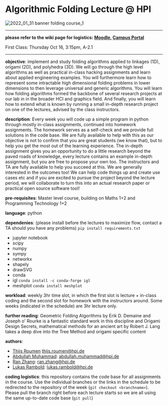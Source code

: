 # Algorithmic Folding Lecture @ HPI

![2022_01_31 banner folding course_1](https://user-images.githubusercontent.com/1307670/151854735-180ea79b-f2d6-4b9a-852b-8bfbd941158f.png)

---

**please refer to the wiki page for logistics: [Moodle](https://moodle.hpi.de/course/view.php?id=976), [Campus Portal](https://sv-cms.hpi.de/campus/all/event.asp?gguid=0x0EA42EF9235F49A88A0AA1E5F2754C6B&tguid=0xD60E3C11D9804465AE45BDD840DF1675&lang=en)**

First Class: Thursday Oct 16, 3:15pm, A-2.1

---

**objective**: implement and study folding algorithms applied to linkages (1D), origami (2D), and polyhedra (3D). We will go through the high level algorithms as well as practical in-class hacking assignments and learn about applied engineering examples. You will furthermore learn how to represent some intractable high dimensional folding problems in lower dimensions to then leverage universal and generic algorithms. You will learn how folding algorithms formed the backbone of several research projects at our lab in in the broader HCI and graphics field. And finally, you will learn how to extend what is known by running a small in-depth research project on one of the lectures, advised by the class instructors.

**description**: Every week you will code up a simple program in python through mostly in-class assignments, continued into homework assignments. The homework serves as a self-check and we provide full solutions in the code base. We are fully available to help with this as our objective is not to confirm that you are great students (we know that), but to help you get the most out of the learning experience. The in-depth assignment gives you an opportunity to do a little research beyond the paved roads of knowledge, every lecture contains an example in-depth assignment, but you are free to propose your own too. The instructors and TA are fully available to help you succeed at this. We are generally interested in the outcomes too! We can help code things up and create use cases etc and if you are excited to pursue the project beyond the lecture period, we will collaborate to turn this into an actual research paper or practical open source software tool!

**pre-requisites**: Master level course, building on Maths 1+2 and Programming Technology 1+2

**language**: python

**dependenies**: (please install before the lectures to maximize flow, contact a TA should you have any problems) `pip install requirements.txt`
- jupyter notebook 
- scipy
- numpy
- sympy
- networkx
- shapely
- drawSVG
- conda
- igl `conda install -c conda-forge igl`
- meshplot `conda install meshplot`

**workload**: weekly 3hr time slot, in which the first slot is lecture + in-class coding and the second slot for homework with the instructors around. Some weeks (indicated in the schedule) are 3hr lecture only.

**further reading**: Geometric Folding Algorithms by Erik D. Demaine and Joseph o' Rourke is a fantastic standard work in this discipline and Origami Design Secrets, mathematical methods for an ancient art by Robert J. Lang takes a deep dive into the Tree Method and origami specific content

**authors**: 
- [Thijs Roumen](http://www.thijsroumen.com) thijs.roumen@hpi.de
- [Abdullah Muhammad](https://www.muhammad-abdullah.com): abdullah.muhammad@hpi.de
- [Ran Zhang](https://ran-zhang.com): ran.zhang@hpi.de
- [Lukas Rambold](https://rambold.io): lukas.rambold@hpi.de

**coding logistics**: this repository contains the code base for all assignments in the course. Use the individual branches or the links in the schedule to be redirected to the repository of the week (`git checkout <branchname>`). Please pull the branch right before each lecture starts so we are all using the same up-to-date code base (`git pull`)
